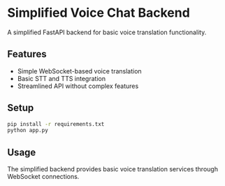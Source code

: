 # Simplified Voice Chat Backend

A simplified FastAPI backend for basic voice translation functionality.

## Features
- Simple WebSocket-based voice translation
- Basic STT and TTS integration
- Streamlined API without complex features

## Setup
```bash
pip install -r requirements.txt
python app.py
```

## Usage
The simplified backend provides basic voice translation services through WebSocket connections.
